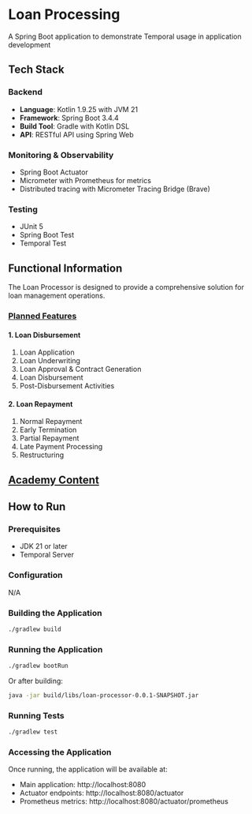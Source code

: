 # Loan Processing

A Spring Boot application to demonstrate Temporal usage in application development

## Tech Stack

### Backend
- **Language**: Kotlin 1.9.25 with JVM 21
- **Framework**: Spring Boot 3.4.4
- **Build Tool**: Gradle with Kotlin DSL
- **API**: RESTful API using Spring Web

### Monitoring & Observability
- Spring Boot Actuator
- Micrometer with Prometheus for metrics
- Distributed tracing with Micrometer Tracing Bridge (Brave)

### Testing
- JUnit 5
- Spring Boot Test
- Temporal Test

## Functional Information

The Loan Processor is designed to provide a comprehensive solution for loan management operations.

### [Planned Features](USE_CASE.md)

#### 1. Loan Disbursement
1. Loan Application
2. Loan Underwriting
3. Loan Approval & Contract Generation
4. Loan Disbursement
5. Post-Disbursement Activities

#### 2. Loan Repayment
1. Normal Repayment
2. Early Termination
3. Partial Repayment
4. Late Payment Processing
5. Restructuring

## [Academy Content](CONTENT.md)

## How to Run

### Prerequisites
- JDK 21 or later
- Temporal Server

### Configuration
N/A

### Building the Application
```bash
./gradlew build
```

### Running the Application
```bash
./gradlew bootRun
```
Or after building:
```bash
java -jar build/libs/loan-processor-0.0.1-SNAPSHOT.jar
```

### Running Tests
```bash
./gradlew test
```

### Accessing the Application
Once running, the application will be available at:
- Main application: http://localhost:8080
- Actuator endpoints: http://localhost:8080/actuator
- Prometheus metrics: http://localhost:8080/actuator/prometheus
